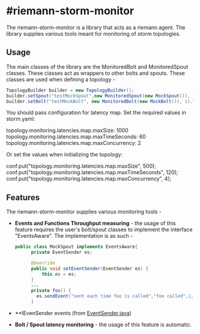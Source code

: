#riemann-storm-monitor
==========

The riemann-storm-monitor is a library that acts as a riemann agent.
The library supplies various tools meant for monitoring of storm topologies.


## Usage ##
The main classes of the library are the MonitoredBolt and MonitoredSpout classes. These classes act as wrappers to other bolts and spouts.
These classes are used when defining a topology - 

```java
TopologyBuilder builder = new TopologyBuilder();
builder.setSpout("testMockSpout",new MonitoredSpout(new MockSpout()), 1);
builder.setBolt("testMockBolt", new MonitoredBolt(new MockBolt()), 1).localOrShuffleGrouping("testMockSpout");
```

You should pass configuration for latency map. Set the required values in storm.yaml:

 topology.monitoring.latencies.map.maxSize: 1000
 topology.monitoring.latencies.map.maxTimeSeconds: 60
 topology.monitoring.latencies.map.maxConcurrency: 2

 Or set the values when initializing the topology:

 conf.put("topology.monitoring.latencies.map.maxSize", 500);
 conf.put("topology.monitoring.latencies.map.maxTimeSeconds", 120);
 conf.put("topology.monitoring.latencies.map.maxConcurrency", 4);



## Features ##
The riemann-storm-monitor supplies various monitoring tools - 
* **Events and Functions Throughput measuring** - the usage of this feature requires the user's bolt/spout classes to implement the interface "EventsAware".
  The implementation is as such - 
  ```java
  public class MockSpout implements EventsAware{
        private EventSender es;

        @Override
        public void setEventSender(EventSender es) {
            this.es = es;
        }
        ...
        private foo() {
          es.sendEvent("sent each time foo is called","foo called",1,"mytag1","mytag2");
        }
  ```

* **IEvenSender events (from [EventSender.java](src/main/java/com/forter/monitoring/EventSender.java))

* **Bolt / Spout latency monitoring** - the usage of this feature is automatic.
